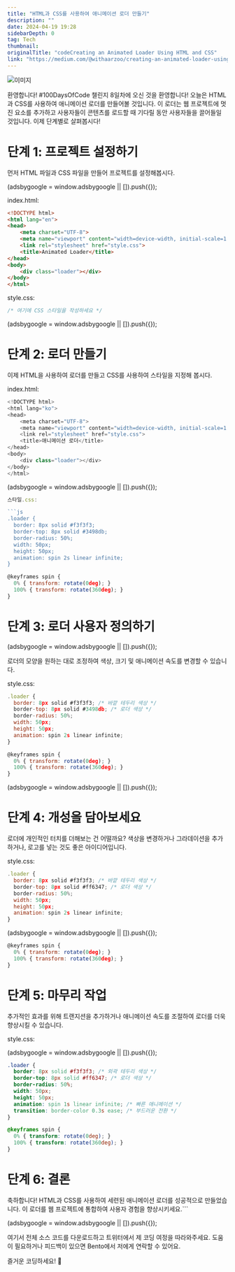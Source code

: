 ```yaml
---
title: "HTML과 CSS를 사용하여 애니메이션 로더 만들기"
description: ""
date: 2024-04-19 19:28
sidebarDepth: 0
tag: Tech
thumbnail: 
originalTitle: "codeCreating an Animated Loader Using HTML and CSS"
link: "https://medium.com/@withaarzoo/creating-an-animated-loader-using-html-and-css-0a2f319bc560"
---
```



![이미지](https://miro.medium.com/v2/resize:fit:1200/1*h8jwJu8Ccrcv7Q_hpjipPw.gif)

환영합니다! #100DaysOfCode 챌린지 8일차에 오신 것을 환영합니다! 오늘은 HTML과 CSS를 사용하여 애니메이션 로더를 만들어볼 것입니다. 이 로더는 웹 프로젝트에 멋진 요소를 추가하고 사용자들이 콘텐츠를 로드할 때 기다릴 동안 사용자들을 끌어들일 것입니다. 이제 단계별로 살펴봅시다!

# 단계 1: 프로젝트 설정하기

먼저 HTML 파일과 CSS 파일을 만들어 프로젝트를 설정해봅시다.

<!-- ui-log 수평형 -->
<ins class="adsbygoogle"
  style="display:block"
  data-ad-client="ca-pub-4877378276818686"
  data-ad-slot="9743150776"
  data-ad-format="auto"
  data-full-width-responsive="true"></ins>
<component is="script">
(adsbygoogle = window.adsbygoogle || []).push({});
</component>

index.html:

```html
<!DOCTYPE html>
<html lang="en">
<head>
    <meta charset="UTF-8">
    <meta name="viewport" content="width=device-width, initial-scale=1.0">
    <link rel="stylesheet" href="style.css">
    <title>Animated Loader</title>
</head>
<body>
    <div class="loader"></div>
</body>
</html>
```

style.css:

```css
/* 여기에 CSS 스타일을 작성하세요 */
```

<!-- ui-log 수평형 -->
<ins class="adsbygoogle"
  style="display:block"
  data-ad-client="ca-pub-4877378276818686"
  data-ad-slot="9743150776"
  data-ad-format="auto"
  data-full-width-responsive="true"></ins>
<component is="script">
(adsbygoogle = window.adsbygoogle || []).push({});
</component>

# 단계 2: 로더 만들기

이제 HTML을 사용하여 로더를 만들고 CSS를 사용하여 스타일을 지정해 봅시다.

index.html:

```js
<!DOCTYPE html>
<html lang="ko">
<head>
    <meta charset="UTF-8">
    <meta name="viewport" content="width=device-width, initial-scale=1.0">
    <link rel="stylesheet" href="style.css">
    <title>애니메이션 로더</title>
</head>
<body>
    <div class="loader"></div>
</body>
</html>
```

<!-- ui-log 수평형 -->
<ins class="adsbygoogle"
  style="display:block"
  data-ad-client="ca-pub-4877378276818686"
  data-ad-slot="9743150776"
  data-ad-format="auto"
  data-full-width-responsive="true"></ins>
<component is="script">
(adsbygoogle = window.adsbygoogle || []).push({});
</component>

```js
스타일.css:

```js
.loader {
  border: 8px solid #f3f3f3;
  border-top: 8px solid #3498db;
  border-radius: 50%;
  width: 50px;
  height: 50px;
  animation: spin 2s linear infinite;
}
```

```js
@keyframes spin {
  0% { transform: rotate(0deg); }
  100% { transform: rotate(360deg); }
}
```

# 단계 3: 로더 사용자 정의하기

<!-- ui-log 수평형 -->
<ins class="adsbygoogle"
  style="display:block"
  data-ad-client="ca-pub-4877378276818686"
  data-ad-slot="9743150776"
  data-ad-format="auto"
  data-full-width-responsive="true"></ins>
<component is="script">
(adsbygoogle = window.adsbygoogle || []).push({});
</component>

로더의 모양을 원하는 대로 조정하여 색상, 크기 및 애니메이션 속도를 변경할 수 있습니다.

style.css:

```js
.loader {
  border: 8px solid #f3f3f3; /* 바깥 테두리 색상 */
  border-top: 8px solid #3498db; /* 로더 색상 */
  border-radius: 50%;
  width: 50px;
  height: 50px;
  animation: spin 2s linear infinite;
}
```

```js
@keyframes spin {
  0% { transform: rotate(0deg); }
  100% { transform: rotate(360deg); }
}
```

<!-- ui-log 수평형 -->
<ins class="adsbygoogle"
  style="display:block"
  data-ad-client="ca-pub-4877378276818686"
  data-ad-slot="9743150776"
  data-ad-format="auto"
  data-full-width-responsive="true"></ins>
<component is="script">
(adsbygoogle = window.adsbygoogle || []).push({});
</component>

# 단계 4: 개성을 담아보세요

로더에 개인적인 터치를 더해보는 건 어떨까요? 색상을 변경하거나 그라데이션을 추가하거나, 로고를 넣는 것도 좋은 아이디어입니다.

style.css:

```js
.loader {
  border: 8px solid #f3f3f3; /* 바깥 테두리 색상 */
  border-top: 8px solid #ff6347; /* 로더 색상 */
  border-radius: 50%;
  width: 50px;
  height: 50px;
  animation: spin 2s linear infinite;
}
```

<!-- ui-log 수평형 -->
<ins class="adsbygoogle"
  style="display:block"
  data-ad-client="ca-pub-4877378276818686"
  data-ad-slot="9743150776"
  data-ad-format="auto"
  data-full-width-responsive="true"></ins>
<component is="script">
(adsbygoogle = window.adsbygoogle || []).push({});
</component>


```js
@keyframes spin {
  0% { transform: rotate(0deg); }
  100% { transform: rotate(360deg); }
}
```

# 단계 5: 마무리 작업

추가적인 효과를 위해 트랜지션을 추가하거나 애니메이션 속도를 조절하여 로더를 더욱 향상시킬 수 있습니다.

style.css:

<!-- ui-log 수평형 -->
<ins class="adsbygoogle"
  style="display:block"
  data-ad-client="ca-pub-4877378276818686"
  data-ad-slot="9743150776"
  data-ad-format="auto"
  data-full-width-responsive="true"></ins>
<component is="script">
(adsbygoogle = window.adsbygoogle || []).push({});
</component>

```css
.loader {
  border: 8px solid #f3f3f3; /* 외곽 테두리 색상 */
  border-top: 8px solid #ff6347; /* 로더 색상 */
  border-radius: 50%;
  width: 50px;
  height: 50px;
  animation: spin 1s linear infinite; /* 빠른 애니메이션 */
  transition: border-color 0.3s ease; /* 부드러운 전환 */
}
```

```css
@keyframes spin {
  0% { transform: rotate(0deg); }
  100% { transform: rotate(360deg); }
}
```

# 단계 6: 결론

축하합니다! HTML과 CSS를 사용하여 세련된 애니메이션 로더를 성공적으로 만들었습니다. 이 로더를 웹 프로젝트에 통합하여 사용자 경험을 향상시키세요.```

<!-- ui-log 수평형 -->
<ins class="adsbygoogle"
  style="display:block"
  data-ad-client="ca-pub-4877378276818686"
  data-ad-slot="9743150776"
  data-ad-format="auto"
  data-full-width-responsive="true"></ins>
<component is="script">
(adsbygoogle = window.adsbygoogle || []).push({});
</component>

여기서 전체 소스 코드를 다운로드하고 트위터에서 제 코딩 여정을 따라와주세요. 도움이 필요하거나 피드백이 있으면 Bento에서 저에게 연락할 수 있어요.

즐거운 코딩하세요! 🚀
